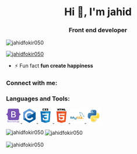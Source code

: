 <h1 align="center">Hi 👋, I'm jahid</h1>
<h3 align="center">Front end developer</h3>

<p align="left"> <img src="https://komarev.com/ghpvc/?username=jahidfokir050&label=Profile%20views&color=0e75b6&style=flat" alt="jahidfokir050" /> </p>

<p align="left"> <a href="https://github.com/ryo-ma/github-profile-trophy"><img src="https://github-profile-trophy.vercel.app/?username=jahidfokir050" alt="jahidfokir050" /></a> </p>

- ⚡ Fun fact **fun create happiness**

<h3 align="left">Connect with me:</h3>
<p align="left">
</p>

<h3 align="left">Languages and Tools:</h3>
<p align="left"> <a href="https://getbootstrap.com" target="_blank" rel="noreferrer"> <img src="https://raw.githubusercontent.com/devicons/devicon/master/icons/bootstrap/bootstrap-plain-wordmark.svg" alt="bootstrap" width="40" height="40"/> </a> <a href="https://www.cprogramming.com/" target="_blank" rel="noreferrer"> <img src="https://raw.githubusercontent.com/devicons/devicon/master/icons/c/c-original.svg" alt="c" width="40" height="40"/> </a> <a href="https://www.w3schools.com/css/" target="_blank" rel="noreferrer"> <img src="https://raw.githubusercontent.com/devicons/devicon/master/icons/css3/css3-original-wordmark.svg" alt="css3" width="40" height="40"/> </a> <a href="https://www.w3.org/html/" target="_blank" rel="noreferrer"> <img src="https://raw.githubusercontent.com/devicons/devicon/master/icons/html5/html5-original-wordmark.svg" alt="html5" width="40" height="40"/> </a> <a href="https://www.mysql.com/" target="_blank" rel="noreferrer"> <img src="https://raw.githubusercontent.com/devicons/devicon/master/icons/mysql/mysql-original-wordmark.svg" alt="mysql" width="40" height="40"/> </a> <a href="https://www.python.org" target="_blank" rel="noreferrer"> <img src="https://raw.githubusercontent.com/devicons/devicon/master/icons/python/python-original.svg" alt="python" width="40" height="40"/> </a> </p>

<p><img align="left" src="https://github-readme-stats.vercel.app/api/top-langs?username=jahidfokir050&show_icons=true&locale=en&layout=compact" alt="jahidfokir050" /></p>

<p>&nbsp;<img align="center" src="https://github-readme-stats.vercel.app/api?username=jahidfokir050&show_icons=true&locale=en" alt="jahidfokir050" /></p>

<p><img align="center" src="https://github-readme-streak-stats.herokuapp.com/?user=jahidfokir050&" alt="jahidfokir050" /></p>
